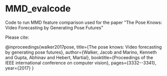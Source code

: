 # MMD_evalcode
Code to run MMD feature comparison used for the paper  "The Pose Knows: Video Forecasting by Generating Pose Futures"

Please cite:

@inproceedings{walker2017pose,
  title={The pose knows: Video forecasting by generating pose futures},
  author={Walker, Jacob and Marino, Kenneth and Gupta, Abhinav and Hebert, Martial},
  booktitle={Proceedings of the IEEE international conference on computer vision},
  pages={3332--3341},
  year={2017}
}
